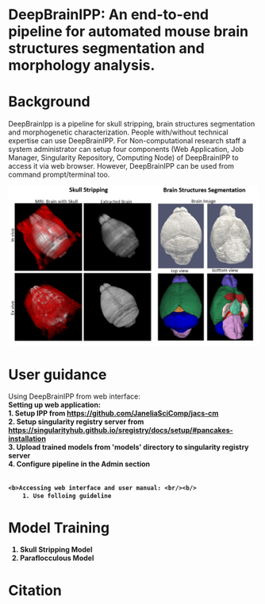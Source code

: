 # DeepBrainIPP: An end-to-end pipeline for automated mouse brain structures segmentation and morphology analysis.

# Background
DeepBrainIpp is a pipeline for skull stripping, brain structures segmentation and morphogenetic characterization. People with/without technical expertise can use DeepBrainIPP. For Non-computational research staff a system administrator can setup four components (Web Application, Job Manager, Singularity Repository, Computing Node) of DeepBrainIPP to access it via web browser. However, DeepBrainIPP can be used from command prompt/terminal too.  


![skull stripping](misc/3.jpg?raw=true "Skull Stripping")

# User guidance
  
  Using DeepBrainIPP from web interface:<br/>
    <b>Setting up web application:<br/><b/>
        1. Setup IPP from https://github.com/JaneliaSciComp/jacs-cm <br/>
        2. Setup singularity registry server from https://singularityhub.github.io/sregistry/docs/setup/#pancakes-installation <br/>
        3. Upload trained models from 'models' directory to singularity registry server <br/>
        4. Configure pipeline in the Admin section <br/> <br/>
    
    <b>Accessing web interface and user manual: <br/><b/>
        1. Use folloing guideline 
            

    
   



# Model Training 
  1. Skull Stripping Model
  2. Paraflocculous Model


# Citation
